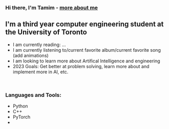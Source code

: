 ### Hi there, I'm Tamim - [more about me][website]

## I'm a third year computer engineering student at the University of Toronto
- I am currently reading: ...
- I am currently listening to/current favorite album/current favorite song (add animations)
- I am looking to learn more about Artifical Intelligence and engineering 
- 2023 Goals: Get better at problem solving, learn more about and implement more in AI, etc.

<br />

### Languages and Tools:
- Python
- C++
- PyTorch
- 



</br>

[website]: http://wikicfp.com/cfp/